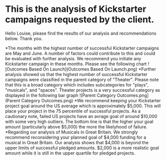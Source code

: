 # This is the analysis of Kickstarter campaigns requested by the client. 
Hello Louise, please find the results of our analysis and recommendations below. Thank you.

*The months with the highest number of successful Kickstarter campaigns are May and June. A number of factors could contribute to this and could be evaluated with further analysis. We recommend you initiate any Kickstarter campaign in these months. Please see the following chart ![Outcomes Based On Launch](Outcomes Based On Launch.png)
*Further analysis showed us that the highest number of successful Kickstarter campaigns were classified in the parent category of "Theater". Please note that this is a broad category which includes subcategories for "plays", "musicals", and "spaces". Theater projects is a very successful category as displayed in the following bar graph ![Parent Category Outcomes.png](Parent Category Outcomes.png)
*We recommend keeping your Kickstarter project goal around the US average which is approximately $5,000. This will place your project in the 75 percentile of successful projects. As a cautionary note, failed US projects have an avrage goal of around $10,000 with some very high outliers. The bottom line is that the higher your goal amount (particularly above $5,000) the more the likelyhood of failure.
*Regarding our analysis of Musicals in Great Britain. We strongly recommend reconsidering your planned goal of $4,000 funding for a musical in Great Britain. Our analysis shows that $4,000 is beyond the upper limits of successful pledged amounts. $2,000 is a more realistic goal amount while it is still in the upper quartile for pledged projects.
